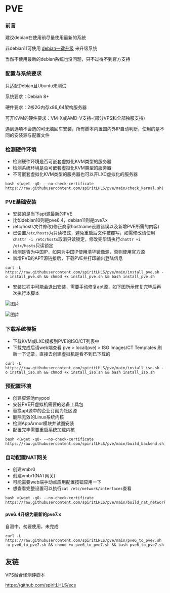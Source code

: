 # PVE

### 前言

建议debian在使用前尽量使用最新的系统

非debian11可使用 [debian一键升级](https://github.com/spiritLHLS/one-click-installation-script#%E4%B8%80%E9%94%AE%E5%8D%87%E7%BA%A7%E4%BD%8E%E7%89%88%E6%9C%ACdebian%E4%B8%BAdebian11) 来升级系统

当然不使用最新的debian系统也没问题，只不过得不到官方支持

### 配置与系统要求

只适配Debian且Ubuntu未测试

系统要求：Debian 8+

硬件要求：2核2G内存x86_64架构服务器

可开KVM的硬件要求：VM-X或AMD-V支持-(部分VPS和全部独服支持)

遇到选项不会选的可无脑回车安装，所有脚本内置国内外IP自动判断，使用的是不同的安装源与配置文件

### 检测硬件环境

- 检测硬件环境是否可嵌套虚拟化KVM类型的服务器
- 检测系统环境是否可嵌套虚拟化KVM类型的服务器
- 不可嵌套虚拟化KVM类型的服务器也可以开LXC虚拟化的服务器

```
bash <(wget -qO- --no-check-certificate https://raw.githubusercontent.com/spiritLHLS/pve/main/check_kernal.sh)
```

### PVE基础安装

- 安装的是当下apt源最新的PVE
- 比如debian10则是pve6.4，debian11则是pve7.x
- /etc/hosts文件修改(修正商家hostname设置错误以及新增PVE所需的内容)
- 已设置```/etc/hosts```为只读模式，避免重启后文件被覆写，如需修改请使用```chattr -i /etc/hosts```取消只读锁定，修改完毕请执行```chattr +i /etc/hosts```只读锁定
- 检测是否为中国IP，如果为中国IP使用清华镜像源，否则使用官方源
- 新增PVE的APT源链接后，下载PVE并打印输出登陆信息

```
curl -L https://raw.githubusercontent.com/spiritLHLS/pve/main/install_pve.sh -o install_pve.sh && chmod +x install_pve.sh && bash install_pve.sh
```

- 安装过程中可能会退出安装，需要手动修复apt源，如下图所示修复完毕后再次执行本脚本

![图片](https://user-images.githubusercontent.com/103393591/220104992-9eed2601-c170-46b9-b8b7-de141eeb6da4.png)

![图片](https://user-images.githubusercontent.com/103393591/220105032-72623188-4c44-43c0-b3f1-7ce267163687.png)

### 下载系统模板

- 下载KVM或LXC模板到PVE的ISO/CT列表中
- 下载完成后请web端查看 pve > local(pve) > ISO Images/CT Templates 刷新一下记录，直接去创建虚拟机是看不到已下载的

```
curl -L https://raw.githubusercontent.com/spiritLHLS/pve/main/install_iso.sh -o install_iso.sh && chmod +x install_iso.sh && bash install_iso.sh
```

### 预配置环境

- 创建资源池mypool
- 安装PVE开虚拟机需要的必备工具包
- 替换apt源中的企业订阅为社区源
- 删除无效的Linux系统内核
- 检测AppArmor模块并试图安装
- 配置完毕需要重启系统加载内核

```
bash <(wget -qO- --no-check-certificate https://raw.githubusercontent.com/spiritLHLS/pve/main/build_backend.sh)
```

### 自动配置NAT网关

- 创建vmbr0
- 创建vmbr1(NAT网关)
- 可能需要web端手动点应用配置按钮应用一下
- 想查看完整设置可以执行```cat /etc/network/interfaces```查看

```
bash <(wget -qO- --no-check-certificate https://raw.githubusercontent.com/spiritLHLS/pve/main/build_nat_network.sh)
```

#### pve6.4升级为最新的pve7.x

自测中，勿要使用，未完成

```
curl -L https://raw.githubusercontent.com/spiritLHLS/pve/main/pve6_to_pve7.sh -o pve6_to_pve7.sh && chmod +x pve6_to_pve7.sh && bash pve6_to_pve7.sh
```

## 友链

VPS融合怪测评脚本

https://github.com/spiritLHLS/ecs
